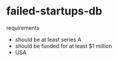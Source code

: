 # failed-startups-db

requirements

- should be at least series A
- should be funded for at least $1 million
- USA
